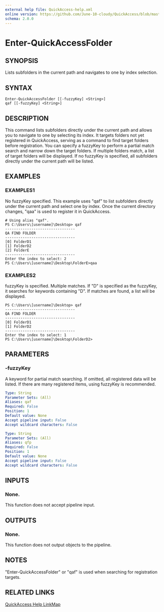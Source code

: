 ```yaml
---
external help file: QuickAccess-help.xml
online version: https://github.com/June-10-cloudy/QuickAccess/blob/master/docs/en-US/QuickAccess-help.xml
schema: 2.0.0
---
```

# Enter-QuickAccessFolder
## SYNOPSIS
Lists subfolders in the current path and navigates to one by index selection.
## SYNTAX
```
Enter-QuickAccessFolder [[-fuzzyKey] <String>]
qaf [[-fuzzyKey] <String>]
```
## DESCRIPTION
This command lists subfolders directly under the current path and allows you to navigate to one by selecting its index.
It targets folders not yet registered in QuickAccess, serving as a command to find target folders before registration.
You can specify a fuzzyKey to perform a partial match search and narrow down the target folders.
If multiple folders match, a list of target folders will be displayed.
If no fuzzyKey is specified, all subfolders directly under the current path will be listed.
## EXAMPLES
### EXAMPLES1
No fuzzyKey specified.
This example uses "qaf" to list subfolders directly under the current path and select one by index.
Once the current directory changes, "qaa" is used to register it in QuickAccess.
```
# Using alias "qaf".
PS C:\Users\[username]\Desktop> qaf
--------------------------------
QA FIND FOLDER
--------------------------------
[0] FolderD1
[1] FolderD2
[2] FolderE
--------------------------------
Enter the index to select: 2
PS C:\Users\[username]\Desktop\FolderE>qaa
```
### EXAMPLES2
fuzzyKey is specified. Multiple matches.
If "D" is specified as the fuzzyKey, it searches for keywords containing "D".
If matches are found, a list will be displayed.
```
PS C:\Users\[username]\Desktop> qaf
--------------------------------
QA FIND FOLDER
--------------------------------
[0] FolderD1
[1] FolderD2
--------------------------------
Enter the index to select: 1
PS C:\Users\[username]\Desktop\FolderD2>
```
## PARAMETERS
### -fuzzyKey
A keyword for partial match searching.
If omitted, all registered data will be listed.
If there are many registered items, using fuzzyKey is recommended.
```yaml
Type: String
Parameter Sets: (All)
Aliases: qaf
Required: False
Position: 1
Default value: None
Accept pipeline input: False
Accept wildcard characters: False
```
```yaml
Type: String
Parameter Sets: (All)
Aliases: qfp
Required: False
Position: 1
Default value: None
Accept pipeline input: False
Accept wildcard characters: False
```
## INPUTS
### None. 
This function does not accept pipeline input.
## OUTPUTS
### None. 
This function does not output objects to the pipeline.
## NOTES
"Enter-QuickAccessFolder" or "qaf" is used when searching for registration targets.
## RELATED LINKS
[QuickAccess Help LinkMap](https://github.com/June-10-cloudy/QuickAccess/blob/master/README.md)

